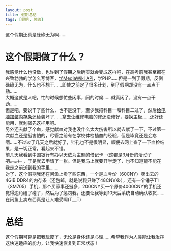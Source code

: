 ```yaml
---
layout: post
title: 假期总结
tags: [假期, 总结]
--- 
```


  这个假期还真是碌碌无为啊……<!--more-->   

# 这个假期做了什么？
  我感觉什么也没做，也许到了假期之后确实就会变成这样吧，在高考前我甚至都在兴致勃勃的学怎么写博客，[学MediaWiki API](/2019/05/27/wikipic.html)，学PHP……但是一到了假期，反倒碌碌无为，什么也不想干……即使之前定了很多计划，到了假期却没有一点点干劲……   
  大概这就是人吧，忙的时候想忙些闲事，闲的时候……就真闲了，没有一点干劲……   
  但是吧，要说干了些什么，也不是没干，至少我把科目一和科目二过了，然后[给电脑加装内存条](/2019/08/17/memory.html)还给装坏了……拿去让维修电脑的修还没修好，要换主板……还好还能用，就勉强先这样用吧。   
  另外还去献了个血，感觉献血对我也没什么太大伤害所以就去献了一下，不过第一次献血还是挺害怕的，尽管之前有在学校体检抽血的经验，但是毕竟还是会疼啊……不过过了几天之后就好了，针孔也不是很明显，顺便去网上查了一下血检结果，是一切正常，看起来不错。   
  前几天我看到中国银行有办以天依为主题的借记卡 ~~（这都是3月份的活动了吧……）~~ ，于是就去申请了一张。但是我马上就要开学走了，也不知道能不能在我走之前送到我的手里……   
  对了，这个假期我还在闲鱼上卖了些东西，一个是血亏价（60CNY）卖出去的4GiB DDR4的内存条（还包邮，就是说我只赚了48CNY😭），还有一个锤子T1（SM705）手机，那个买家事还挺多，200CNY买一个原价4000CNY的手机还觉得边角磕了碰了，然后为了惩罚我，还要让我等到10天后系统自动确认收货……在闲鱼上卖东西真是让人难受啊(T＿T)
  
# 总结
  这个假期可算是把我玩废了，无论是身体还是心理……希望我作为人类能让我发挥这快速适应的能力，让我快速恢复到正常状态！
